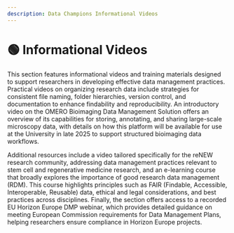 ```yaml
---
description: Data Champions Informational Videos
---
```


# 🟢 Informational Videos

This section features informational videos and training materials designed to support researchers in developing effective data management practices. Practical videos on organizing research data include strategies for consistent file naming, folder hierarchies, version control, and documentation to enhance findability and reproducibility. An introductory video on the OMERO Bioimaging Data Management Solution offers an overview of its capabilities for storing, annotating, and sharing large-scale microscopy data, with details on how this platform will be available for use at the University in late 2025 to support structured bioimaging data workflows.

Additional resources include a video tailored specifically for the reNEW research community, addressing data management practices relevant to stem cell and regenerative medicine research, and an e-learning course that broadly explores the importance of good research data management (RDM). This course highlights principles such as FAIR (Findable, Accessible, Interoperable, Reusable) data, ethical and legal considerations, and best practices across disciplines. Finally, the section offers access to a recorded EU Horizon Europe DMP webinar, which provides detailed guidance on meeting European Commission requirements for Data Management Plans, helping researchers ensure compliance in Horizon Europe projects.
